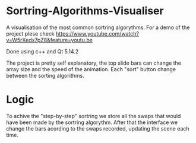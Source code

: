 # Sortring-Algorithms-Visualiser


A visualisation of the most common sortring algorythms.
For a demo of the project plese check https://www.youtube.com/watch?v=W5rXedx7pZ8&feature=youtu.be

Done using c++ and Qt 5.14.2


The project is pretty self explanatory, the top slide bars can change the array size and the speed of the animation.
Each "sort" button change between the sorting algorithms.

# Logic

To achive the "step-by-step" sortring we store all the swaps that would have been made by the sortring algorythm.
After that the interface we change the bars acording to the swaps recorded, updating the scene each time.
